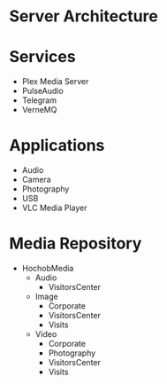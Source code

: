 # Server Architecture

# Services

- Plex Media Server
- PulseAudio
- Telegram
- VerneMQ

# Applications

- Audio
- Camera
- Photography
- USB
- VLC Media Player

# Media Repository

- HochobMedia
  - Audio
    - VisitorsCenter
  - Image
    - Corporate
    - VisitorsCenter
    - Visits
  - Video
    - Corporate
    - Photography
    - VisitorsCenter
    - Visits
